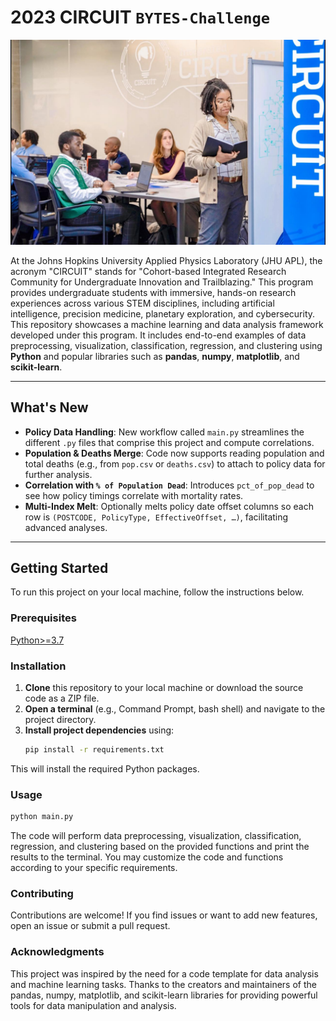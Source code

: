 # 2023 CIRCUIT `BYTES-Challenge`

<img src="circuit.jpg">

   ​At the Johns Hopkins University Applied Physics Laboratory (JHU APL), the acronym "CIRCUIT" stands for "Cohort-based Integrated Research Community for Undergraduate Innovation and Trailblazing." This program provides undergraduate students with immersive, hands-on research experiences across various STEM disciplines, including artificial intelligence, precision medicine, planetary exploration, and cybersecurity. 
This repository showcases a machine learning and data analysis framework developed under this program. It includes end-to-end examples of data preprocessing, visualization, classification, regression, and clustering using **Python** and popular libraries such as **pandas**, **numpy**, **matplotlib**, and **scikit-learn**.


---

## What's New

- **Policy Data Handling**: New workflow called `main.py` streamlines the different `.py` files that comprise this project and compute correlations.
- **Population & Deaths Merge**: Code now supports reading population and total deaths (e.g., from `pop.csv` or `deaths.csv`) to attach to policy data for further analysis.
- **Correlation with `% of Population Dead`**: Introduces `pct_of_pop_dead` to see how policy timings correlate with mortality rates.
- **Multi-Index Melt**: Optionally melts policy date offset columns so each row is `(POSTCODE, PolicyType, EffectiveOffset, …)`, facilitating advanced analyses.

---

## Getting Started

To run this project on your local machine, follow the instructions below.

### Prerequisites
<a href="https://www.python.org/downloads/" target="_blank">Python>=3.7</a> 

### Installation

1. **Clone** this repository to your local machine or download the source code as a ZIP file.
2. **Open a terminal** (e.g., Command Prompt, bash shell) and navigate to the project directory.
3. **Install project dependencies** using:
   ```bash
   pip install -r requirements.txt
   ```
This will install the required Python packages.


### Usage
  ```bash
python main.py
```
The code will perform data preprocessing, visualization, classification, regression, and clustering based on the provided functions and print the results to the terminal. You may customize the code and functions according to your specific requirements.


### Contributing
Contributions are welcome! If you find issues or want to add new features, open an issue or submit a pull request.

### Acknowledgments
This project was inspired by the need for a code template for data analysis and machine learning tasks.
Thanks to the creators and maintainers of the pandas, numpy, matplotlib, and scikit-learn libraries for providing powerful tools for data manipulation and analysis.
